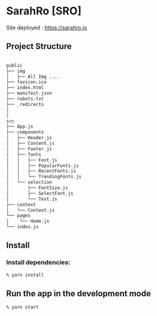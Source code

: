 # SarahRo [SRO]

Site deployed : https://sarahro.io

## Project Structure

```bash

public
├── img
│   ├── All Img ....
├── favicon.ico
├── index.html
├── manifest.json
├── robots.txt
├── _redirects
│
│
src
├── App.js
├── components
│   ├── Header.js
│   ├── Content.js
│   ├── Footer.js
│   ├── fonts
│   │   ├── Font.js
│   │   ├── PopularFonts.js
│   │   ├── RecentFonts.js
│   │   └── TrendingFonts.js
│   └── selection
│       ├── FontSize.js
│       ├── SelectFont.js
│       └── Text.js
├── context
│   └── Context.js
└── pages
│    └── Home.js
└── index.js
```

## Install

### Install dependencies:

```zsh
% yarn install
```

## Run the app in the development mode

```zsh
% yarn start
```